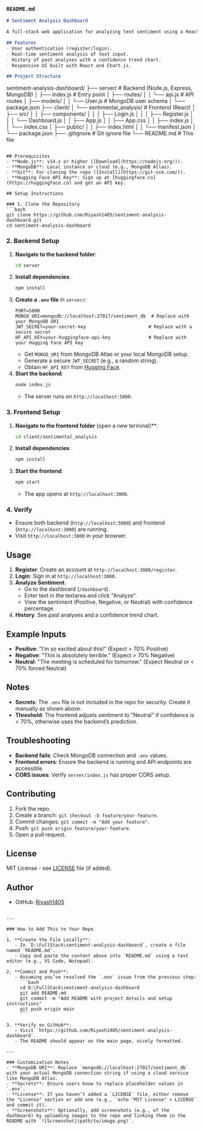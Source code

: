 
### `README.md`

```markdown
# Sentiment Analysis Dashboard

A full-stack web application for analyzing text sentiment using a React frontend and a Node.js backend with MongoDB. The sentiment analysis is powered by Hugging Face's `cardiffnlp/twitter-roberta-base-sentiment` model, which classifies text as Positive, Negative, or Neutral.

## Features
- User authentication (register/login).
- Real-time sentiment analysis of text input.
- History of past analyses with a confidence trend chart.
- Responsive UI built with React and Chart.js.

## Project Structure
```
sentiment-analysis-dashboard/
├── server/                 # Backend (Node.js, Express, MongoDB)
│   ├── index.js            # Entry point
│   ├── routes/
│   │   └── api.js          # API routes
│   ├── models/
│   │   └── User.js         # MongoDB user schema
│   └── package.json
├── client/
│   └── sentimental_analysis/  # Frontend (React)
│       ├── src/
│       │   ├── components/
│       │   │   ├── Login.js
│       │   │   ├── Register.js
│       │   │   └── Dashboard.js
│       │   ├── App.js
│       │   ├── App.css
│       │   ├── index.js
│       │   └── index.css
│       ├── public/
│       │   ├── index.html
│       │   └── manifest.json
│       └── package.json
├── .gitignore              # Git ignore file
└── README.md               # This file
```

## Prerequisites
- **Node.js**: v14.x or higher ([Download](https://nodejs.org/)).
- **MongoDB**: Local instance or cloud (e.g., MongoDB Atlas).
- **Git**: For cloning the repo ([Install](https://git-scm.com/)).
- **Hugging Face API Key**: Sign up at [huggingface.co](https://huggingface.co) and get an API key.

## Setup Instructions

### 1. Clone the Repository
```bash
git clone https://github.com/Riyash1405/sentiment-analysis-dashboard.git
cd sentiment-analysis-dashboard
```

### 2. Backend Setup
1. **Navigate to the backend folder**:
   ```bash
   cd server
   ```
2. **Install dependencies**:
   ```bash
   npm install
   ```
3. **Create a `.env` file** in `server/`:
   ```plaintext
   PORT=5000
   MONGO_URI=mongodb://localhost:27017/sentiment_db  # Replace with your MongoDB URI
   JWT_SECRET=your-secret-key                       # Replace with a secure secret
   HF_API_KEY=your-huggingface-api-key              # Replace with your Hugging Face API key
   ```
   - Get `MONGO_URI` from MongoDB Atlas or your local MongoDB setup.
   - Generate a secure `JWT_SECRET` (e.g., a random string).
   - Obtain `HF_API_KEY` from [Hugging Face](https://huggingface.co/settings/tokens).
4. **Start the backend**:
   ```bash
   node index.js
   ```
   - The server runs on `http://localhost:5000`.

### 3. Frontend Setup
1. **Navigate to the frontend folder** (open a new terminal)**:
   ```bash
   cd client/sentimental_analysis
   ```
2. **Install dependencies**:
   ```bash
   npm install
   ```
3. **Start the frontend**:
   ```bash
   npm start
   ```
   - The app opens at `http://localhost:3000`.

### 4. Verify
- Ensure both backend (`http://localhost:5000`) and frontend (`http://localhost:3000`) are running.
- Visit `http://localhost:3000` in your browser.

## Usage
1. **Register**: Create an account at `http://localhost:3000/register`.
2. **Login**: Sign in at `http://localhost:3000`.
3. **Analyze Sentiment**:
   - Go to the dashboard (`/dashboard`).
   - Enter text in the textarea and click "Analyze".
   - View the sentiment (Positive, Negative, or Neutral) with confidence percentage.
4. **History**: See past analyses and a confidence trend chart.

## Example Inputs
- **Positive**: "I’m so excited about this!" (Expect > 70% Positive)
- **Negative**: "This is absolutely terrible." (Expect > 70% Negative)
- **Neutral**: "The meeting is scheduled for tomorrow." (Expect Neutral or < 70% forced Neutral)

## Notes
- **Secrets**: The `.env` file is not included in the repo for security. Create it manually as shown above.
- **Threshold**: The frontend adjusts sentiment to "Neutral" if confidence is < 70%, otherwise uses the backend’s prediction.

## Troubleshooting
- **Backend fails**: Check MongoDB connection and `.env` values.
- **Frontend errors**: Ensure the backend is running and API endpoints are accessible.
- **CORS issues**: Verify `server/index.js` has proper CORS setup.

## Contributing
1. Fork the repo.
2. Create a branch: `git checkout -b feature/your-feature`.
3. Commit changes: `git commit -m "Add your feature"`.
4. Push: `git push origin feature/your-feature`.
5. Open a pull request.

## License
MIT License - see [LICENSE](LICENSE) file (if added).

## Author
- GitHub: [Riyash1405](https://github.com/Riyash1405)
```

---

### How to Add This to Your Repo

1. **Create the File Locally**:
   - In `D:\FullStack\sentiment-analysis-dashboard`, create a file named `README.md`.
   - Copy and paste the content above into `README.md` using a text editor (e.g., VS Code, Notepad).

2. **Commit and Push**:
   - Assuming you’ve resolved the `.env` issue from the previous step:
     ```bash
     cd D:\FullStack\sentiment-analysis-dashboard
     git add README.md
     git commit -m "Add README with project details and setup instructions"
     git push origin main
     ```

3. **Verify on GitHub**:
   - Visit `https://github.com/Riyash1405/sentiment-analysis-dashboard`.
   - The README should appear on the main page, nicely formatted.

---

### Customization Notes
- **MongoDB URI**: Replace `mongodb://localhost:27017/sentiment_db` with your actual MongoDB connection string if using a cloud service like MongoDB Atlas.
- **Secrets**: Ensure users know to replace placeholder values in `.env`.
- **License**: If you haven’t added a `LICENSE` file, either remove the "License" section or add one (e.g., `echo "MIT License" > LICENSE` and commit it).
- **Screenshots**: Optionally, add screenshots (e.g., of the dashboard) by uploading images to the repo and linking them in the README with `![Screenshot](path/to/image.png)`.



